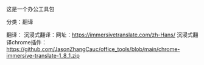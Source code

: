 这是一个办公工具包

分类：翻译





翻译：
沉浸式翻译：网址：https://immersivetranslate.com/zh-Hans/
沉浸式翻译chrome插件：
https://github.com/JasonZhangCauc/office_tools/blob/main/chrome-immersive-translate-1_8_1.zip
